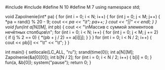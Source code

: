 #include <iostream>
#include <ctime>
#define N 10
#define M 7
using namespace std;

void Zapolnenie(int* pa) {
	for (int i = 0; i < N; i++) {
		for (int j = 0; j < M; j++) {
			*pa = rand() % 20 - 9;
			cout << *pa << "\t";
			pa++;
		}
		cout << "||" << endl;
	}
}
void fun(int a[N][M], int* pb) {
	cout << "\nМассив с суммой элементоов нечётных столбцов\n";
	for (int i = 0; i < N; i++)
	{
		for (int j = 0; j < M; j += 2) {
			if (j % 2 == 0) {
				*(pb + j / 2) += a[i][j];
			}
		}
	}
	for (int i = 0; i < N / 2; i++)
	{
		cout << pb[i] << "\t" << "\t";
	}
}

int main() {
	setlocale(LC_ALL, "ru");
	srand(time(0));
	int a[N][M];
	Zapolnenie(&a[0][0]);
	int b[N / 2];
	for (int i = 0; i < N / 2; i++)
	{
		b[i] = 0;
	}
	fun(a, &b[0]);
	system("pause");
	return 0;
}
